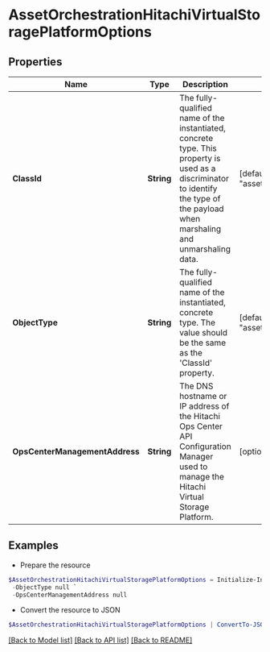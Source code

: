 # AssetOrchestrationHitachiVirtualStoragePlatformOptions
## Properties

Name | Type | Description | Notes
------------ | ------------- | ------------- | -------------
**ClassId** | **String** | The fully-qualified name of the instantiated, concrete type. This property is used as a discriminator to identify the type of the payload when marshaling and unmarshaling data. | [default to "asset.OrchestrationHitachiVirtualStoragePlatformOptions"]
**ObjectType** | **String** | The fully-qualified name of the instantiated, concrete type. The value should be the same as the &#39;ClassId&#39; property. | [default to "asset.OrchestrationHitachiVirtualStoragePlatformOptions"]
**OpsCenterManagementAddress** | **String** | The DNS hostname or IP address of the Hitachi Ops Center API Configuration Manager used to manage the Hitachi Virtual Storage Platform. | [optional] 

## Examples

- Prepare the resource
```powershell
$AssetOrchestrationHitachiVirtualStoragePlatformOptions = Initialize-IntersightAssetOrchestrationHitachiVirtualStoragePlatformOptions  -ClassId null `
 -ObjectType null `
 -OpsCenterManagementAddress null
```

- Convert the resource to JSON
```powershell
$AssetOrchestrationHitachiVirtualStoragePlatformOptions | ConvertTo-JSON
```

[[Back to Model list]](../README.md#documentation-for-models) [[Back to API list]](../README.md#documentation-for-api-endpoints) [[Back to README]](../README.md)

